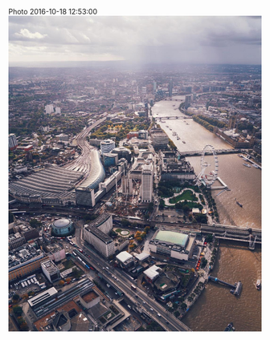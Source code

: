 <!--
title: Photo 2016-10-18 12:53:00
date: Tue Oct 18 2016 13:53:00 GMT+0100 (British Summer Time)
tags: londongramer,tobishinobi,air
-->
Photo 2016-10-18 12:53:00
![](151976604492-0.jpg)

